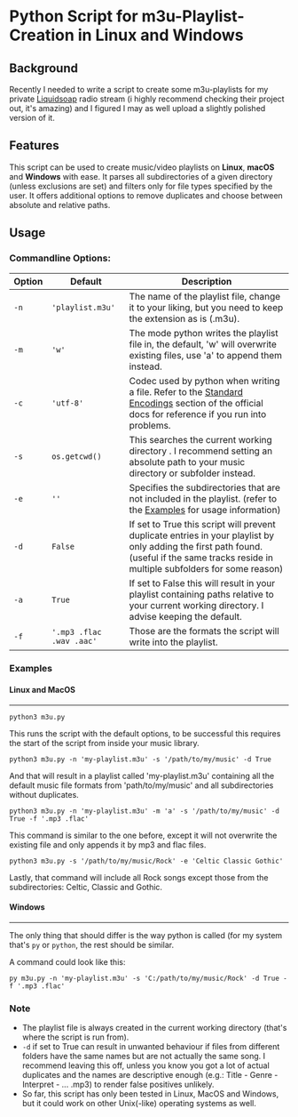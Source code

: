 # Python Script for m3u-Playlist-Creation in Linux and Windows

## Background

Recently I needed to write a script to create some m3u-playlists for my private [Liquidsoap](https://github.com/savonet/liquidsoap) radio stream (i highly recommend checking their project out, it's amazing) and I figured I may as well upload a slightly polished version of it.

## Features
This script can be used to create music/video playlists on **Linux**, **macOS** and **Windows** with ease. It parses all subdirectories of a given directory (unless exclusions are set) and filters only for file types specified by the user. It offers additional options to remove duplicates and choose between absolute and relative paths.


## Usage

### Commandline Options:


|Option|Default|Description|
|------|-------|-----------|
|`-n`|`'playlist.m3u'`|The name of the playlist file, change it to your liking, but you need to keep the extension as is (.m3u).|
|`-m`|`'w'`|The mode python writes the playlist file in, the default, 'w' will overwrite existing files, use 'a' to append them instead.|
|`-c`|`'utf-8'`|Codec used by python when writing a file. Refer to the [Standard Encodings](https://docs.python.org/3/library/codecs.html#standard-encodings) section of the official docs for reference if you run into problems.
|`-s`|`os.getcwd()`|This searches the current working directory . I recommend setting an absolute path to your music directory or subfolder instead.|
|`-e`|`''`|Specifies the subdirectories that are not included in the playlist. (refer to the [Examples](https://github.com/Zylence/m3u-Playlist-Creation-Script/blob/main/README.md#examples) for usage information)|
|`-d`|`False`|If set to True this script will prevent duplicate entries in your playlist by only adding the first path found. (useful if the same tracks reside in multiple subfolders for some reason)|
|`-a`|`True`|If set to False this will result in your playlist containing paths relative to your current working directory. I advise keeping the default.|
|`-f`|`'.mp3 .flac .wav .aac'`|Those are the formats the script will write into the playlist.

### Examples

#### Linux and MacOS
----------------

```console
python3 m3u.py
```
This runs the script with the default options, to be successful this requires the start of the script from inside your music library.


```console
python3 m3u.py -n 'my-playlist.m3u' -s '/path/to/my/music' -d True
```
And that will result in a playlist called 'my-playlist.m3u' containing all the default music file formats from 'path/to/my/music' and all subdirectories without duplicates.



```console
python3 m3u.py -n 'my-playlist.m3u' -m 'a' -s '/path/to/my/music' -d True -f '.mp3 .flac'
```
This command is similar to the one before, except it will not overwrite the existing file and only appends it by mp3 and flac files.


```console
python3 m3u.py -s '/path/to/my/music/Rock' -e 'Celtic Classic Gothic'
```
Lastly, that command will include all Rock  songs except those from the subdirectories: Celtic, Classic and Gothic.


#### Windows
---------------

The only thing that should differ is the way python is called (for my system that's `py` or `python`, the rest should be similar.

A command could look like this:

```console
py m3u.py -n 'my-playlist.m3u' -s 'C:/path/to/my/music/Rock' -d True -f '.mp3 .flac'
```

### Note

* The playlist file is always created in the current working directory (that's where the script is run from).
* `-d` if set to True can result in unwanted behaviour if files from different folders have the same names but are not actually the same song. I recommend leaving this off, unless you know you got a lot of actual duplicates and the names are descriptive enough (e.g.: Title - Genre - Interpret - ... .mp3) to render false positives unlikely.
* So far, this script has only been tested in Linux, MacOS and Windows, but it could work on other Unix(-like) operating systems as well.

